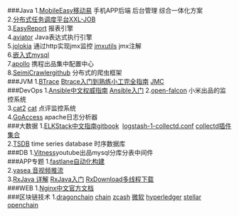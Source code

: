###Java
1.[MobileEasy移动易](https://github.com/sectong/mobileeasy) 手机APP后端 后台管理 综合一体化方案  
2.[分布式任务调度平台XXL-JOB](https://github.com/xuxueli/xxl-job)  
3.[EasyReport](https://github.com/xianrendzw/EasyReport) 报表引擎  
4.[aviator](https://github.com/killme2008/aviator) Java表达式执行引擎  
5.[jolokia](https://jolokia.org/) 通过http实现jmx监控 [jmxutils](https://github.com/martint/jmxutils) jmx注解  
6.[嵌入式mysql](https://git.oschina.net/eliyanfei/api_tools)  
7.[apollo](https://github.com/ctripcorp/apollo) 携程出品集中配置中心  
8.[SeimiCrawler](http://seimi.wanghaomiao.cn/)[github](https://github.com/zhegexiaohuozi/SeimiCrawler) 分布式的爬虫框架  
###JVM
1.[BTrace](https://github.com/btraceio/btrace) [Btrace入门到熟练小工完全指南](http://calvin1978.blogcn.com/articles/btrace1.html)  [JMC]()  
###DevOps
1.[Ansible中文权威指南](http://www.ansible.com.cn/index.html) [Ansible入门](https://www.gitbook.com/book/ansible-book/ansible-first-book/details) 
2.[open-falcon](https://github.com/open-falcon/of-release) 小米出品的监控系统  
3.[cat2](https://github.com/unidal/cat2)  [cat](https://github.com/dianping/cat) 点评监控系统  
4.[GoAccess](https://github.com/allinurl/goaccess) apache日志分析器  
###大数据 
1.[ELKStack中文指南](https://github.com/chenryn/ELKstack-guide-cn)[gitbook](https://www.gitbook.com/book/chenryn/elk-stack-guide-cn)
  [logstash-1-collectd.conf](https://gist.github.com/untergeek/ab85cb86a9bf39f1fc6d)  [collectd插件集合](http://collectd.org/documentation/manpages/collectd.conf.5.shtml)  
2.[TSDB](http://liubin.org/blog/2016/02/18/tsdb-intro/) time series database 时序数据库   
###DB
1.[Vitness](http://vitess.io/)youtube出品mysql分库分表中间件   
###APP专题
1.[fastlane自动化构建](https://github.com/vincentchen/fastlane)  
2.[yasea 音视频推流](https://github.com/begeekmyfriend/yasea)  
3.[RxJava 详解](http://gank.io/post/560e15be2dca930e00da1083) [RxJava入门](https://asce1885.gitbooks.io/android-rd-senior-advanced/) [RxDownload多线程下载](https://github.com/vincentchen/RxDownload)   
###WEB
1.[Nginx中文官方文档](https://wizardforcel.gitbooks.io/nginx-doc/content/)  
###区块链技术
1.[dragonchain](https://github.com/dragonchain/dragonchain)  [chain](https://github.com/chain/chain)  [zcash](https://github.com/zcash/zcash)  [微软](https://github.com/Azure/azure-blockchain-projects)  [hyperledger](https://github.com/hyperledger/hyperledger)  [stellar](https://github.com/stellar/stellar-core)  [openchain](https://github.com/openchain/openchain)
